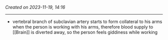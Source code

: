*Created on 2023-11-19, 14:16* 

---
- vertebral branch of subclavian artery starts to form collateral to his arms when the person is working with his arms, therefore blood supply to [[Brain]] is diverted away, so the person feels giddiness while working